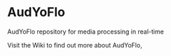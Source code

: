 # AudYoFlo
AudYoFlo repository for media processing in real-time

Visit the Wiki to find out more about AudYoFlo,


